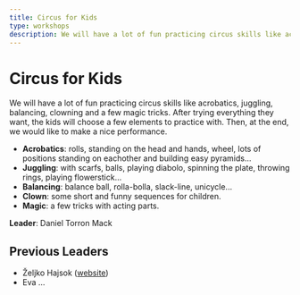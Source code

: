 ```yaml
---
title: Circus for Kids
type: workshops
description: We will have a lot of fun practicing circus skills like acrobatics, juggling, balancing, clowning and a few magic tricks.
---
```


# Circus for Kids

We will have a lot of fun practicing circus skills like acrobatics, juggling, balancing, clowning and a few magic tricks. After trying everything they want, the kids will choose a few elements to practice with. Then, at the end, we would like to make a nice performance.

- **Acrobatics**: rolls, standing on the head and hands, wheel, lots of positions standing on eachother and building easy pyramids...
- **Juggling**: with scarfs, balls, playing diabolo, spinning the plate, throwing rings, playing flowerstick...
- **Balancing**: balance ball, rolla-bolla, slack-line, unicycle...
- **Clown**: some short and funny sequences for children.
- **Magic**: a few tricks with acting parts.

**Leader**: Daniel Torron Mack

## Previous Leaders

  - Željko Hajsok ([website](http://www.kam-hram.com/))
  - Eva …
